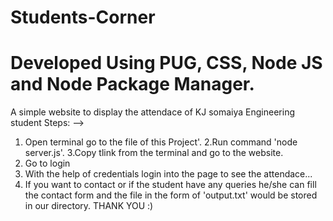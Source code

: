 # Students-Corner
# Developed Using PUG, CSS, Node JS and Node Package Manager.
A simple website to display the attendace of KJ somaiya Engineering student
Steps: -->
1. Open terminal go to the file of this Project'.
2.Run command 'node server.js'.
3.Copy tlink from the terminal and go to the website.
4. Go to login
5. With the help of credentials login into the page to see the attendace... 
6. If you want to contact or if the student have any queries he/she can fill the contact form and the file in the form of 'output.txt' would be stored in our directory.
THANK YOU :)
